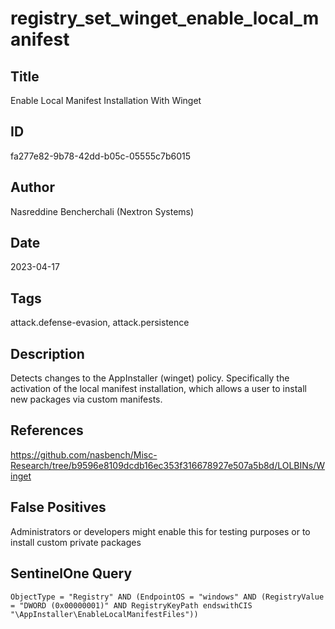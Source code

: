 # registry_set_winget_enable_local_manifest

## Title
Enable Local Manifest Installation With Winget

## ID
fa277e82-9b78-42dd-b05c-05555c7b6015

## Author
Nasreddine Bencherchali (Nextron Systems)

## Date
2023-04-17

## Tags
attack.defense-evasion, attack.persistence

## Description
Detects changes to the AppInstaller (winget) policy. Specifically the activation of the local manifest installation, which allows a user to install new packages via custom manifests.

## References
https://github.com/nasbench/Misc-Research/tree/b9596e8109dcdb16ec353f316678927e507a5b8d/LOLBINs/Winget

## False Positives
Administrators or developers might enable this for testing purposes or to install custom private packages

## SentinelOne Query
```
ObjectType = "Registry" AND (EndpointOS = "windows" AND (RegistryValue = "DWORD (0x00000001)" AND RegistryKeyPath endswithCIS "\AppInstaller\EnableLocalManifestFiles"))

```